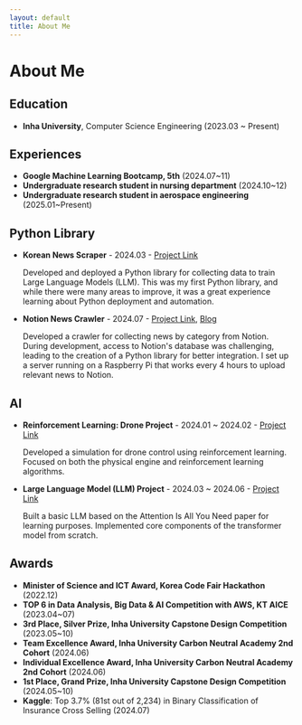 ```yaml
---
layout: default
title: About Me
---
```


# About Me

## Education
- **Inha University**, Computer Science Engineering (2023.03 ~ Present)

## Experiences
- **Google Machine Learning Bootcamp, 5th** (2024.07~11)
- **Undergraduate research student in nursing department** (2024.10~12)
- **Undergraduate research student in aerospace engineering** (2025.01~Present)

## Python Library
- **Korean News Scraper** - 2024.03 - [Project Link](https://github.com/kar7mp5/korean-news-scraper)
  
  Developed and deployed a Python library for collecting data to train Large Language Models (LLM).
  This was my first Python library, and while there were many areas to improve, it was a great experience learning about Python deployment and automation.

- **Notion News Crawler** - 2024.07 - [Project Link](https://github.com/kar7mp5/notion-news-crawler), [Blog](https://kar7mp5.tistory.com/)
  
  Developed a crawler for collecting news by category from Notion.
  During development, access to Notion's database was challenging, leading to the creation of a Python library for better integration.
  I set up a server running on a Raspberry Pi that works every 4 hours to upload relevant news to Notion.

## AI
- **Reinforcement Learning: Drone Project** - 2024.01 ~ 2024.02 - [Project Link](https://github.com/kar7mp5/drone-rl)
  
  Developed a simulation for drone control using reinforcement learning. Focused on both the physical engine and reinforcement learning algorithms.

- **Large Language Model (LLM) Project** - 2024.03 ~ 2024.06 - [Project Link](https://github.com/kar7mp5/llm-transformer)
  
  Built a basic LLM based on the Attention Is All You Need paper for learning purposes.
  Implemented core components of the transformer model from scratch.

## Awards
- **Minister of Science and ICT Award, Korea Code Fair Hackathon** (2022.12)
- **TOP 6 in Data Analysis, Big Data & AI Competition with AWS, KT AICE** (2023.04~07)
- **3rd Place, Silver Prize, Inha University Capstone Design Competition** (2023.05~10)
- **Team Excellence Award, Inha University Carbon Neutral Academy 2nd Cohort** (2024.06)
- **Individual Excellence Award, Inha University Carbon Neutral Academy 2nd Cohort** (2024.06)
- **1st Place, Grand Prize, Inha University Capstone Design Competition** (2024.05~10)
- **Kaggle**: Top 3.7% (81st out of 2,234) in Binary Classification of Insurance Cross Selling (2024.07) 